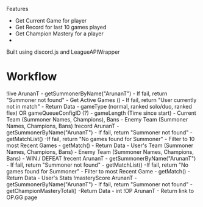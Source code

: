 Features
- Get Current Game for player
- Get Record for last 10 games played
- Get Champion Mastery for a player
- 
Built using discord.js and LeagueAPIWrapper 
# Workflow
!live ArunanT
    - getSummonerByName("ArunanT")
        - If fail, return "Summoner not found"
    - Get Active Games ()
        - If fail, return "User currently not in match"
    - Return Data
        - gameType (normal, ranked solo/duo, ranked flex) OR gameQueueConfigID (?)
        - gameLength (Time since start)
        - Current Team (Summoner Names, Champions), Bans
        - Enemy Team (Summoner Names, Champions, Bans)
!record ArunanT
    - getSummonerByName("ArunanT")
        - If fail, return "Summoner not found"
    - getMatchList()
        -If fail, return "No games found for Summoner"
        - Filter to 10 most Recent Games
    - getMatch()
    - Return Data
        - User's Team (Summoner Names, Champions, Bans)
        - Enemy Team (Summoner Names, Champions, Bans)
        - WIN / DEFEAT
!recent ArunanT
    - getSummonerByName("ArunanT")
        - If fail, return "Summoner not found"
    - getMatchList()
        -If fail, return "No games found for Summoner"
        - Filter to most Recent Game
    - getMatch()
    - Return Data
        - User's Stats
!masteryScore ArunanT
    - getSummonerByName("ArunanT")
        - If fail, return "Summoner not found"
    - getChampionMasteryTotal()
    -Return Data
        - int
!OP ArunanT
    - Return link to OP.GG page
    